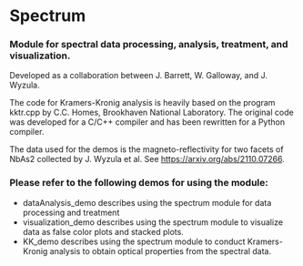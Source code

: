 # Spectrum
### Module for spectral data processing, analysis, treatment, and visualization.

Developed as a collaboration between J. Barrett, W. Galloway, and J. Wyzula.

The code for Kramers-Kronig analysis is heavily based on the program kktr.cpp by C.C. Homes, Brookhaven National Laboratory. The original code was developed for a C/C++ compiler and has been rewritten for a Python compiler.

The data used for the demos is the magneto-reflectivity for two facets of NbAs2 collected by J. Wyzula et al. See https://arxiv.org/abs/2110.07266.

### Please refer to the following demos for using the module:

- dataAnalysis_demo describes using the spectrum module for data processing and treatment
- visualization_demo describes using the spectrum module to visualize data as false color plots and stacked plots.
- KK_demo describes using the spectrum module to conduct Kramers-Kronig analysis to obtain optical properties from the spectral data.
